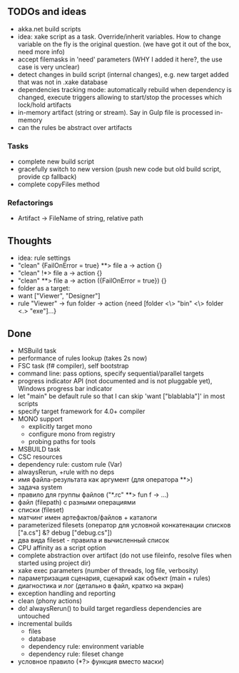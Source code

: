 ## TODOs and ideas

  * akka.net build scripts
  * idea: xake script as a task. Override/inherit variables. How to change variable on the fly is the original question. (we have got it out of the box, need more info)
  * accept filemasks in 'need' parameters (WHY I added it here?, the use case is very unclear)
  * detect changes in build script (internal changes), e.g. new target added that was not in .xake database
  * dependencies tracking mode: automatically rebuild when dependency is changed, execute triggers allowing to start/stop the processes which lock/hold artifacts
  * in-memory artifact (string or stream). Say in Gulp file is processed in-memory
  * can the rules be abstract over artifacts

### Tasks

  * complete new build script
  * gracefully switch to new version (push new code but old build script, provide cp fallback)
  * complete copyFiles method

### Refactorings
  * Artifact -> FileName of string, relative path

## Thoughts
 * idea: rule settings
  * "clean" {FailOnError = true} \*\*> file a -> action {}
  * "clean" \!\*> file a -> action {}
  * "clean" \*\*> file a -> action ({FailOnError = true}) {}
 * folder as a target:
  * want ["Viewer", "Designer"]
  * rule "Viewer" -> fun folder -> action {need [folder <\\> "bin" <\\> folder <.> "exe"]...}

## Done
 * MSBuild task
 * performance of rules lookup (takes 2s now)
 * FSC task (f# compiler), self bootstrap
 * command line: pass options, specify sequential/parallel targets
 * progress indicator API (not documented and is not pluggable yet), Windows progress bar indicator
 * let "main" be default rule so that I can skip 'want ["blablabla"]' in most scripts
 * specify target framework for 4.0+ compiler
 * MONO support
   * explicitly target mono
   * configure mono from registry
   * probing paths for tools
 * MSBUILD task
 * CSC resources
 * dependency rule: custom rule (Var)
 * alwaysRerun, +rule with no deps
 * имя файла-результата как аргумент (для оператора **>)
 * задача system
 * правило для группы файлов ("\*.rc" \*\*> fun f -> ...)
 * файл (filepath) с разными операциями
 * списки (fileset)
 * матчинг имен артефактов/файлов + каталоги
 * parameterized filesets (оператор для условной конкатенации списков ["a.cs"] &? debug ["debug.cs"])
 * два вида fileset - правила и вычисленный список
 * CPU affinity as a script option
 * complete abstraction over artifact (do not use fileinfo, resolve files when started using project dir)
 * xake exec parameters (number of threads, log file, verbosity)
 * параметризация сценария, сценарий как объект (main + rules)
 * диагностика и лог (детально в файл, кратко на экран)
 * exception handling and reporting
 * clean (phony actions)
 * do! alwaysRerun() to build target regardless dependencies are untouched
 * incremental builds
   * files
   * database
   * dependency rule: environment variable
   * dependency rule: fileset change
 * условное правило (*?> функция вместо маски)
